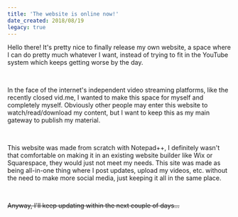 ```yaml
---
title: 'The website is online now!'
date_created: 2018/08/19
legacy: true
---
```


Hello there! It's pretty nice to finally release my own website, a space where I can do pretty much whatever I want, instead of trying to fit in the YouTube system which keeps getting worse by the day.

<br>

In the face of the internet's independent video streaming platforms, like the recently closed vid.me, I wanted to make this space for myself and completely myself. Obviously other people may enter this website to watch/read/download my content, but I want to keep this as my main gateway to publish my material.

<br>

This website was made from scratch with Notepad++, I definitely wasn't that comfortable on making it in an existing website builder like Wix or Squarespace, they would just not meet my needs. This site was made as being all-in-one thing where I post updates, upload my videos, etc. without the need to make more social media, just keeping it all in the same place.

<br>

~~Anyway, I'll keep updating within the next couple of days...~~

